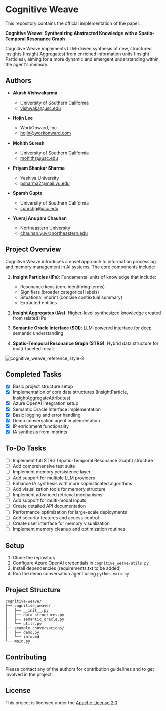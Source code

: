 # Cognitive Weave

This repository contains the official implementation of the paper:

**Cognitive Weave: Synthesizing Abstracted Knowledge with a Spatio-Temporal Resonance Graph**

Cognitive Weave implements LLM-driven synthesis of new, structured insights (Insight Aggregates) from enriched information units (Insight Particles), aiming for a more dynamic and emergent understanding within the agent's memory.

## Authors

- **Akash Vishwakarma**
  - University of Southern California
  - vishwaka@usc.edu
 
- **Hojin Lee**
  - WorkOnward, Inc
  - hojin@workonward.com

- **Mohith Suresh**
  - University of Southern California
  - mohiths@usc.edu

- **Priyam Shankar Sharma**
  - Yeshiva University
  - psharma2@mail.yu.edu

- **Sparsh Gupta**
  - University of Southern California
  - sparshg@usc.edu

- **Yuvraj Anupam Chauhan**
  - Northeastern University
  - chauhan.yuv@northeastern.edu

## Project Overview

Cognitive Weave introduces a novel approach to information processing and memory management in AI systems. The core components include:

1. **Insight Particles (IPs)**: Fundamental units of knowledge that include:
   - Resonance keys (core identifying terms)
   - Signifiers (broader categorical labels)
   - Situational imprint (concise contextual summary)
   - Extracted entities

2. **Insight Aggregates (IAs)**: Higher-level synthesized knowledge created from related IPs
3. **Semantic Oracle Interface (SOI)**: LLM-powered interface for deep semantic understanding
4. **Spatio-Temporal Resonance Graph (STRG)**: Hybrid data structure for multi-faceted recall

![cognitive_weave_reference_style-2](https://github.com/user-attachments/assets/36ce01c2-50b0-46b6-842f-b22dcbbc4769)

## Completed Tasks

- [x] Basic project structure setup
- [x] Implementation of core data structures (InsightParticle, InsightAggregateAttributes)
- [x] Azure OpenAI integration setup
- [x] Semantic Oracle Interface implementation
- [x] Basic logging and error handling
- [x] Demo conversation agent implementation
- [x] IP enrichment functionality
- [x] IA synthesis from imprints

## To-Do Tasks

- [ ] Implement full STRG (Spatio-Temporal Resonance Graph) structure
- [ ] Add comprehensive test suite
- [ ] Implement memory persistence layer
- [ ] Add support for multiple LLM providers
- [ ] Enhance IA synthesis with more sophisticated algorithms
- [ ] Add visualization tools for memory structure
- [ ] Implement advanced retrieval mechanisms
- [ ] Add support for multi-modal inputs
- [ ] Create detailed API documentation
- [ ] Performance optimization for large-scale deployments
- [ ] Add security features and access control
- [ ] Create user interface for memory visualization
- [ ] Implement memory cleanup and optimization routines

## Setup

1. Clone the repository
2. Configure Azure OpenAI credentials in `cognitive_weave/utils.py`
3. Install dependencies (requirements.txt to be added)
4. Run the demo conversation agent using `python main.py`

## Project Structure

```
cognitive-weave/
├── cognitive_weave/
│   ├── __init__.py
│   ├── data_structures.py
│   ├── semantic_oracle.py
│   └── utils.py
├── example_conversations/
│   ├── demo.py
│   └── info.md
└── main.py
```

## Contributing

Please contact any of the authors for contribution guidelines and to get involved in the project.

## License

This project is licensed under the [Apache License 2.0](https://www.apache.org/licenses/LICENSE-2.0).


